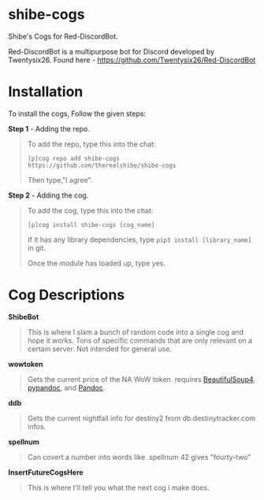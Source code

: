 # shibe-cogs
Shibe's Cogs for Red-DiscordBot.

Red-DiscordBot is a multipurpose bot for Discord developed by Twentysix26.
Found here - https://github.com/Twentysix26/Red-DiscordBot

# Installation
To install the cogs, Follow the given steps:

**Step 1** - Adding the repo.
> To add the repo, type this into the chat:
>
> ``[p]cog repo add shibe-cogs https://github.com/therealshibe/shibe-cogs``
>
> Then type,"I agree".

**Step 2** - Adding the cog.
> To add the cog, type this into the chat:
>
> ``[p]cog install shibe-cogs [cog_name]``
>
> If it has any library dependencies, type ``pip3 install [library_name]`` in git.
>
> Once the module has loaded up, type yes.

# Cog Descriptions
**ShibeBot**
> This is where I slam a bunch of random code into a single cog and hope it works. Tons of specific commands that are only relevant on a certain server. Not intended for general use.

**wowtoken**
>Gets the current price of the NA WoW token.
>requires [BeautifulSoup4](https://www.crummy.com/software/BeautifulSoup/bs4/doc/), [pypandoc](https://github.com/bebraw/pypandoc), and [Pandoc](http://pandoc.org/).

**ddb**
>Gets the current nightfall info for destiny2 from db.destinytracker.com infos.

**spellnum**
>Can covert a number into words like .spellnum 42 gives "fourty-two"

**InsertFutureCogsHere**
> This is where I'll tell you what the next cog I make does.
